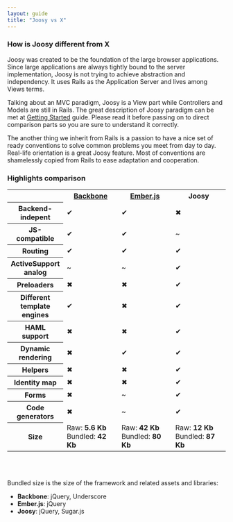 ```yaml
---
layout: guide
title: "Joosy vs X"
---
```


### How is Joosy different from X

Joosy was created to be the foundation of the large browser applications. Since large applications are always tightly bound to the server implementation, Joosy is not trying to achieve abstraction and independency. It uses Rails as the Application Server and lives among Views terms.

Talking about an MVC paradigm, Joosy is a View part while Controllers and Models are still in Rails. The great description of Joosy paradigm can be met at [Getting Started](/guides/basics/getting-started.html) guide. Please read it before passing on to direct comparison parts so you are sure to understand it correctly.

The another thing we inherit from Rails is a passion to have a nice set of ready conventions to solve common problems you meet from day to day. Real-life orientation is a great Joosy feature. Most of conventions are shamelessly copied from Rails to ease adaptation and cooperation.

### Highlights comparison

<table class="comparison">
  <tr>
    <th style="width: 1%"></th>
    <th class="title"><a href="http://documentcloud.github.com/backbone/">Backbone</a></th>
    <th class="title"><a href="http://emberjs.com/">Ember.js</a></th>
    <th class="title">Joosy</th>
  </tr>
  <tr>
    <th>Backend-indepent</th>
    <td class="y">✔</td>
    <td class="y">✔</td>
    <td class="n">✖</td>
  </tr>
    <tr>
    <th>JS-compatible</th>
    <td class="y">✔</td>
    <td class="y">✔</td>
    <td class="m">~</td>
  </tr>
    <tr>
    <th>Routing</th>
    <td class="y">✔</td>
    <td class="y">✔</td>
    <td class="y">✔</td>
  </tr>  
  <tr>
    <th>ActiveSupport analog</th>
    <td class="m">~</td>
    <td class="m">~</td>
    <td class="y">✔</td>
  </tr>
  <tr>
    <th>Preloaders</th>
    <td class="n">✖</td>
    <td class="n">✖</td>
    <td class="y">✔</td>
  </tr>
  <tr>
    <th>Different template engines</th>
    <td class="y">✔</td>
    <td class="n">✖</td>
    <td class="y">✔</td>
  </tr>
  <tr>
    <th>HAML support</th>
    <td class="n">✖</td>
    <td class="n">✖</td>
    <td class="y">✔</td>
  </tr>
  <tr>
    <th>Dynamic rendering</th>
    <td class="n">✖</td>
    <td class="y">✔</td>
    <td class="y">✔</td>
  </tr>
  <tr>
    <th>Helpers</th>
    <td class="n">✖</td>
    <td class="n">✖</td>
    <td class="y">✔</td>
  </tr>
  <tr>
    <th>Identity map</th>
    <td class="n">✖</td>
    <td class="n">✖</td>
    <td class="y">✔</td>
  </tr>
  <tr>
    <th>Forms</th>
    <td class="n">✖</td>
    <td class="m">~</td>
    <td class="y">✔</td>
  </tr>
  <tr>
    <th>Code generators</th>
    <td class="n">✖</td>
    <td class="m">~</td>
    <td class="y">✔</td>
  </tr>
  <tr>
    <th>Size</th>
    <td>
      Raw: <b>5.6 Kb</b>
      <br />
      Bundled: <b>42 Kb</b>
    </td>
    <td>
      Raw: <b>42 Kb</b>
      <br />
      Bundled: <b>80 Kb</b>
    </td>
    <td>
      Raw: <b>12 Kb</b>
      <br />
      Bundled: <b>87 Kb</b>
    </td>
  </tr>
</table>
<br /><br />

Bundled size is the size of the framework and related assets and
libraries:

* **Backbone**: jQuery, Underscore
* **Ember.js**: jQuery
* **Joosy**: jQuery, Sugar.js
